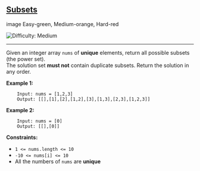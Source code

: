 <h2><a href="https://leetcode.com/problems/subsets">Subsets</a></h2>

image Easy-green, Medium-orange, Hard-red

<img src='https://img.shields.io/badge/Difficulty-Medium-orange' alt='Difficulty: Medium' />
<hr>
<p>
Given an integer array <code>nums</code> of <strong>unique</strong> elements, return all possible subsets (the power set).
<br>
The solution set <strong>must not</strong> contain duplicate subsets. Return the solution in </strong>any order</strong>.
</p>

<p><strong>Example 1:</strong></p>

        Input: nums = [1,2,3]
        Output: [[],[1],[2],[1,2],[3],[1,3],[2,3],[1,2,3]]

<p><strong>Example 2:</strong></p>

        Input: nums = [0]
        Output: [[],[0]]

<p><strong>Constraints:</strong></p>

<ul>
<li><code>1 &lt;= nums.length &lt;= 10</code></li>
<li><code>-10 &lt;= nums[i] &lt;= 10</code></li>
<li>All the numbers of <code>nums</code> are <strong>unique</strong></li>
</ul>
